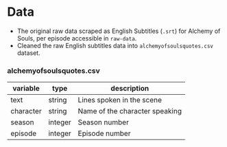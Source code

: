 # Data
- The original raw data scraped as English Subtitles (`.srt`) for Alchemy of Souls, per episode accessible in `raw-data`.  
- Cleaned the raw English subtitles data into `alchemyofsoulsquotes.csv` dataset.

### alchemyofsoulsquotes.csv
| variable  | type    | description                    |
|-----------|---------|--------------------------------|
| text      | string  | Lines spoken in the scene      |
| character | string  | Name of the character speaking |
| season    | integer | Season number                  |
| episode   | integer | Episode number                 |

